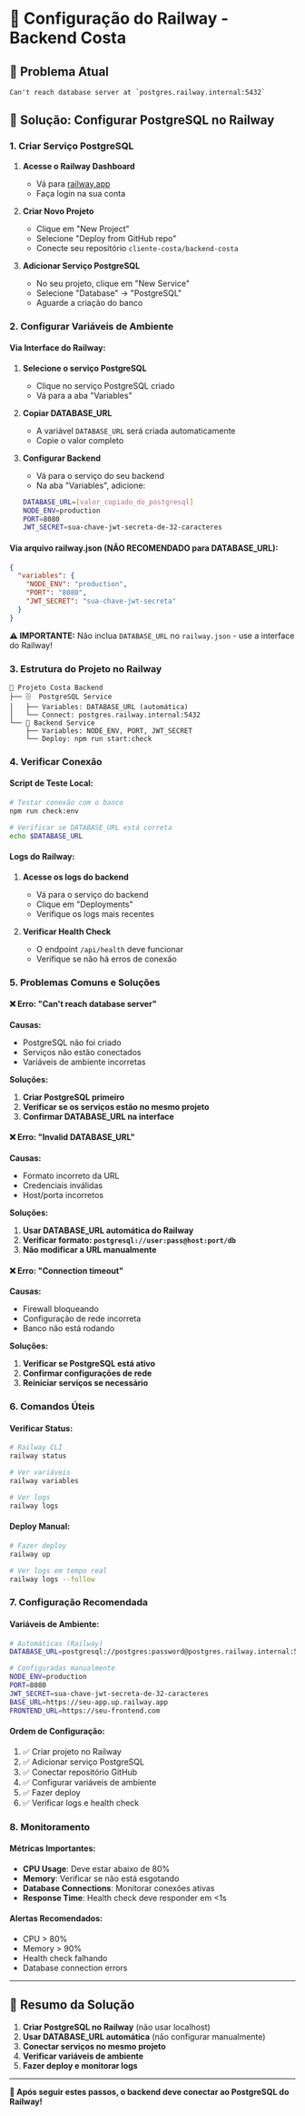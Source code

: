 # 🚂 Configuração do Railway - Backend Costa

## 🚨 **Problema Atual**
```
Can't reach database server at `postgres.railway.internal:5432`
```

## 🔧 **Solução: Configurar PostgreSQL no Railway**

### **1. Criar Serviço PostgreSQL**

1. **Acesse o Railway Dashboard**
   - Vá para [railway.app](https://railway.app)
   - Faça login na sua conta

2. **Criar Novo Projeto**
   - Clique em "New Project"
   - Selecione "Deploy from GitHub repo"
   - Conecte seu repositório `cliente-costa/backend-costa`

3. **Adicionar Serviço PostgreSQL**
   - No seu projeto, clique em "New Service"
   - Selecione "Database" → "PostgreSQL"
   - Aguarde a criação do banco

### **2. Configurar Variáveis de Ambiente**

#### **Via Interface do Railway:**

1. **Selecione o serviço PostgreSQL**
   - Clique no serviço PostgreSQL criado
   - Vá para a aba "Variables"

2. **Copiar DATABASE_URL**
   - A variável `DATABASE_URL` será criada automaticamente
   - Copie o valor completo

3. **Configurar Backend**
   - Vá para o serviço do seu backend
   - Na aba "Variables", adicione:
   ```bash
   DATABASE_URL=[valor_copiado_do_postgresql]
   NODE_ENV=production
   PORT=8080
   JWT_SECRET=sua-chave-jwt-secreta-de-32-caracteres
   ```

#### **Via arquivo railway.json (NÃO RECOMENDADO para DATABASE_URL):**

```json
{
  "variables": {
    "NODE_ENV": "production",
    "PORT": "8080",
    "JWT_SECRET": "sua-chave-jwt-secreta"
  }
}
```

**⚠️ IMPORTANTE:** Não inclua `DATABASE_URL` no `railway.json` - use a interface do Railway!

### **3. Estrutura do Projeto no Railway**

```
📁 Projeto Costa Backend
├── 🗄️  PostgreSQL Service
│   ├── Variables: DATABASE_URL (automática)
│   └── Connect: postgres.railway.internal:5432
└── 🚀 Backend Service
    ├── Variables: NODE_ENV, PORT, JWT_SECRET
    └── Deploy: npm run start:check
```

### **4. Verificar Conexão**

#### **Script de Teste Local:**

```bash
# Testar conexão com o banco
npm run check:env

# Verificar se DATABASE_URL está correta
echo $DATABASE_URL
```

#### **Logs do Railway:**

1. **Acesse os logs do backend**
   - Vá para o serviço do backend
   - Clique em "Deployments"
   - Verifique os logs mais recentes

2. **Verificar Health Check**
   - O endpoint `/api/health` deve funcionar
   - Verifique se não há erros de conexão

### **5. Problemas Comuns e Soluções**

#### **❌ Erro: "Can't reach database server"**

**Causas:**
- PostgreSQL não foi criado
- Serviços não estão conectados
- Variáveis de ambiente incorretas

**Soluções:**
1. **Criar PostgreSQL primeiro**
2. **Verificar se os serviços estão no mesmo projeto**
3. **Confirmar DATABASE_URL na interface**

#### **❌ Erro: "Invalid DATABASE_URL"**

**Causas:**
- Formato incorreto da URL
- Credenciais inválidas
- Host/porta incorretos

**Soluções:**
1. **Usar DATABASE_URL automática do Railway**
2. **Verificar formato: `postgresql://user:pass@host:port/db`**
3. **Não modificar a URL manualmente**

#### **❌ Erro: "Connection timeout"**

**Causas:**
- Firewall bloqueando
- Configuração de rede incorreta
- Banco não está rodando

**Soluções:**
1. **Verificar se PostgreSQL está ativo**
2. **Confirmar configurações de rede**
3. **Reiniciar serviços se necessário**

### **6. Comandos Úteis**

#### **Verificar Status:**
```bash
# Railway CLI
railway status

# Ver variáveis
railway variables

# Ver logs
railway logs
```

#### **Deploy Manual:**
```bash
# Fazer deploy
railway up

# Ver logs em tempo real
railway logs --follow
```

### **7. Configuração Recomendada**

#### **Variáveis de Ambiente:**
```bash
# Automáticas (Railway)
DATABASE_URL=postgresql://postgres:password@postgres.railway.internal:5432/railway

# Configuradas manualmente
NODE_ENV=production
PORT=8080
JWT_SECRET=sua-chave-jwt-secreta-de-32-caracteres
BASE_URL=https://seu-app.up.railway.app
FRONTEND_URL=https://seu-frontend.com
```

#### **Ordem de Configuração:**
1. ✅ Criar projeto no Railway
2. ✅ Adicionar serviço PostgreSQL
3. ✅ Conectar repositório GitHub
4. ✅ Configurar variáveis de ambiente
5. ✅ Fazer deploy
6. ✅ Verificar logs e health check

### **8. Monitoramento**

#### **Métricas Importantes:**
- **CPU Usage**: Deve estar abaixo de 80%
- **Memory**: Verificar se não está esgotando
- **Database Connections**: Monitorar conexões ativas
- **Response Time**: Health check deve responder em <1s

#### **Alertas Recomendados:**
- CPU > 80%
- Memory > 90%
- Health check falhando
- Database connection errors

---

## 🎯 **Resumo da Solução**

1. **Criar PostgreSQL no Railway** (não usar localhost)
2. **Usar DATABASE_URL automática** (não configurar manualmente)
3. **Conectar serviços no mesmo projeto**
4. **Verificar variáveis de ambiente**
5. **Fazer deploy e monitorar logs**

---

**🚀 Após seguir estes passos, o backend deve conectar ao PostgreSQL do Railway!**
